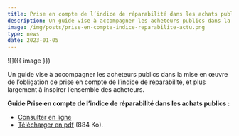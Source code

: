 ```yaml
---
title: Prise en compte de l’indice de réparabilité dans les achats publics
description: Un guide vise à accompagner les acheteurs publics dans la mise en œuvre de l’obligation de prise en compte de l’indice de réparabilité, et plus largement à inspirer l’ensemble des acheteurs.
image: /img/posts/prise-en-compte-indice-reparabilite-actu.png
type: news
date: 2023-01-05
---
```


![]({{ image }})

Un guide vise à accompagner les acheteurs publics dans la mise en œuvre de l’obligation de prise en compte de l’indice de réparabilité, et plus largement à inspirer l’ensemble des acheteurs.

**Guide Prise en compte de l’indice de réparabilité dans les achats publics :**

* [Consulter en ligne](/publications/guide-achat-indice-reparabilite/)
* [Télécharger en pdf](https://www.ecologie.gouv.fr/sites/default/files/Guide%20IR%20Achat%20durable%202022.pdf) (884 Ko).
